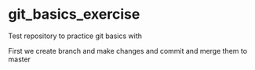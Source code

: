 # git_basics_exercise
Test repository to practice git basics with

First we create branch and make changes and commit and merge them to master
